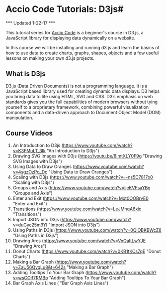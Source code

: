 # Accio Code Tutorials: D3js#

*** Updated 1-22-17 ***

This tutorial series for [Accio Code](http://www.youtube.com/user/CDPAdvertising "Accio Code on YouTube") is a beginner's course in D3.js, a JavaScript library for displaying data dynamically on a website.

In this course we will be installing and running d3.js and learn the basics of how to use data to create charts, graphs, shapes, objects and a few useful lessons on making your own d3.js projects.

## What is D3js ##
D3.js (Data Driven Documents) is not a programming language. It is a JavaScript based library used for creating dynamic data displays.
D3 helps you bring data to life using HTML, SVG and CSS. D3’s emphasis on web standards gives you the full capabilities of modern browsers without tying yourself to a proprietary framework, combining powerful visualization components and a data-driven approach to Document Object Model (DOM) manipulation.
 
## Course Videos ##
 1. An Introduction to D3js (https://www.youtube.com/watch?v=K3FMuLT_3Ik "An Introduction to D3js")
 2. Drawing SVG Images with D3js (https://youtu.be/8imtXLY0F9g "Drawing SVG Images with D3js")
 3. Using Data to Draw Oranges (https://www.youtube.com/watch?v=4sgzOzPo_Dc "Using Data to Draw Oranges")
 4. Scaling with D3js (https://www.youtube.com/watch?v=-ns5C7817x0 "Scaling with D3js")
 5. Groups and Axis (https://www.youtube.com/watch?v=ljeKVFsaYBg "Groups and Axis")
 6. Enter and Exit (https://www.youtube.com/watch?v=Mxt0OOBrvE0 "Enter and Exit")
 7. Transitions (https://www.youtube.com/watch?v=LeJMhqA6xic "Transitions")
 8. Import JSON into D3js (https://www.youtube.com/watch?v=duGyc25m9YI "Import JSON into D3js")
 9. Using Paths in D3js (https://www.youtube.com/watch?v=0QlOBKBWcZ8 "Using Paths in D3js")
 10. Drawing Arcs (https://www.youtube.com/watch?v=VxQaItLwYJE "Drawing Arcs")
 11. Donut Charts (https://www.youtube.com/watch?v=0KB1tKCs7qE "Donut Charts")
 12. Making a Bar Graph (https://www.youtube.com/watch?v=ZaU56QvqLu8&t=642s "Making a Bar Graph")
 13. Adding Tooltips To Your Bar Graph (https://www.youtube.com/watch?v=wsCOif7RMBo "Adding Tooltips To Your Bar Graph")
 14. Bar Graph Axis Lines ( "Bar Graph Axis Lines")  